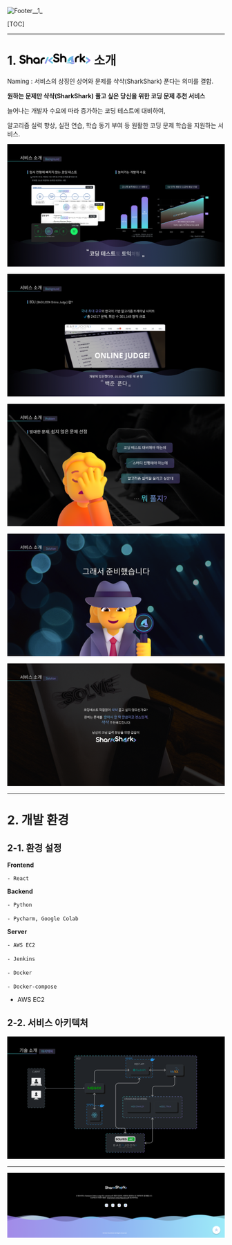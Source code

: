![Footer__1_](./images/README/Footer__1_.png)
  
[TOC]





------------------------------------------

# 1. ![logo_dark](./images/README/logo_dark.png) 소개

  
  
  Naming : 서비스의 상징인 상어와 문제를 샥샥(SharkShark) 푼다는 의미를 결합.
  
  **원하는 문제만 샥샥(SharkShark) 풀고 싶은 당신을 위한 코딩 문제 추천 서비스**
  
  늘어나는 개발자 수요에 따라 증가하는 코딩 테스트에 대비하여, 
  
  알고리즘 실력 향상, 실전 연습, 학습 동기 부여 등 원활한 코딩 문제 학습을 지원하는 서비스.
  
![PT_3](./images/README/PT_3.png)
  
![PT_4](./images/README/PT_4.png)
  
![PT_5](./images/README/PT_5.png)
  
![PT_6](./images/README/PT_6.png)
  
![PT_7](./images/README/PT_7.png)

------------------------------------------------------
  
# 2. 개발 환경
  
## 2-1. 환경 설정
    
  **Frontend**
    
    - React

  **Backend**
    
    - Python
      
    - Pycharm, Google Colab
    
  **Server**  
    
    - AWS EC2
      
    - Jenkins
      
    - Docker
      
    - Docker-compose
      
    
  - AWS EC2
  
## 2-2. 서비스 아키텍처
  
![PT_35](./images/README/PT_35.png)
  
------------------------------------------------------
  
![Footer](./images/README/Footer.png)
